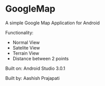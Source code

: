 # GoogleMap

A simple Google Map Application for Android

Functionality:
- Normal View
- Satelite View
- Terrain View
- Distance between 2 points

Built on:
Android Studio 3.0.1

Built by:
Aashish Prajapati
